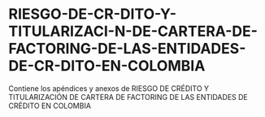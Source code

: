 # RIESGO-DE-CR-DITO-Y-TITULARIZACI-N-DE-CARTERA-DE-FACTORING-DE-LAS-ENTIDADES-DE-CR-DITO-EN-COLOMBIA
Contiene los apéndices y anexos de RIESGO DE CRÉDITO Y TITULARIZACIÓN DE CARTERA DE FACTORING DE LAS ENTIDADES DE CRÉDITO EN COLOMBIA
